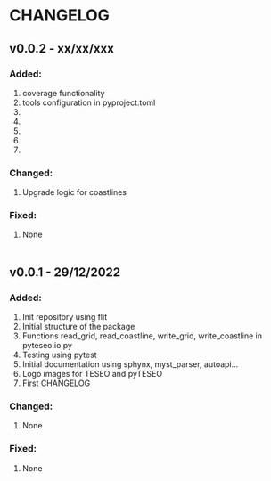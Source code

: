# CHANGELOG

## v0.0.2 - xx/xx/xxx
### Added:
1) coverage functionality
2) tools configuration in pyproject.toml
3) 
4) 
5) 
6) 
7) 
### Changed:
1) Upgrade logic for coastlines
### Fixed:
1) None
<br/><br/>


## v0.0.1 - 29/12/2022
### Added:
1) Init repository using flit
2) Initial structure of the package
3) Functions read_grid, read_coastline, write_grid, write_coastline in pyteseo.io.py
4) Testing using pytest
5) Initial documentation using sphynx, myst_parser, autoapi...
6) Logo images for TESEO and pyTESEO
7) First CHANGELOG
### Changed:
1) None
### Fixed:
1) None
<br/><br/>

